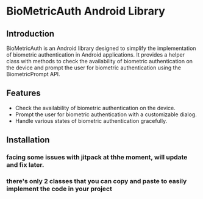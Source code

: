 # BioMetricAuth Android Library

## Introduction

BioMetricAuth is an Android library designed to simplify the implementation of biometric authentication in Android applications. It provides a helper class with methods to check the availability of biometric authentication on the device and prompt the user for biometric authentication using the BiometricPrompt API.

## Features

- Check the availability of biometric authentication on the device.
- Prompt the user for biometric authentication with a customizable dialog.
- Handle various states of biometric authentication gracefully.

## Installation

### facing some issues with jitpack at thhe moment, will update and fix later.
### there's only 2 classes that you can copy and paste to easily implement the code in your project
